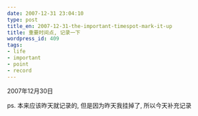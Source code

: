 ```yaml
---
date: 2007-12-31 23:04:10
type: post
title_en: 2007-12-31-the-important-timespot-mark-it-up
title: 重要时间点, 记录一下
wordpress_id: 409
tags:
- life
- important
- point
- record
---
```


2007年12月30日

ps. 本来应该昨天就记录的, 但是因为昨天我挂掉了, 所以今天补充记录
